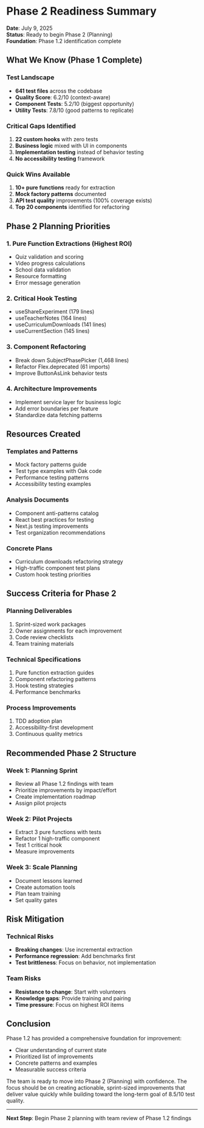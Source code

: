 # Phase 2 Readiness Summary

**Date**: July 9, 2025  
**Status**: Ready to begin Phase 2 (Planning)  
**Foundation**: Phase 1.2 identification complete

## What We Know (Phase 1 Complete)

### Test Landscape

- **641 test files** across the codebase
- **Quality Score**: 6.2/10 (context-aware)
- **Component Tests**: 5.2/10 (biggest opportunity)
- **Utility Tests**: 7.8/10 (good patterns to replicate)

### Critical Gaps Identified

1. **22 custom hooks** with zero tests
2. **Business logic** mixed with UI in components
3. **Implementation testing** instead of behavior testing
4. **No accessibility testing** framework

### Quick Wins Available

1. **10+ pure functions** ready for extraction
2. **Mock factory patterns** documented
3. **API test quality** improvements (100% coverage exists)
4. **Top 20 components** identified for refactoring

## Phase 2 Planning Priorities

### 1. Pure Function Extractions (Highest ROI)

- Quiz validation and scoring
- Video progress calculations  
- School data validation
- Resource formatting
- Error message generation

### 2. Critical Hook Testing

- useShareExperiment (179 lines)
- useTeacherNotes (164 lines)
- useCurriculumDownloads (141 lines)
- useCurrentSection (145 lines)

### 3. Component Refactoring

- Break down SubjectPhasePicker (1,468 lines)
- Refactor Flex.deprecated (61 imports)
- Improve ButtonAsLink behavior tests

### 4. Architecture Improvements

- Implement service layer for business logic
- Add error boundaries per feature
- Standardize data fetching patterns

## Resources Created

### Templates and Patterns

- Mock factory patterns guide
- Test type examples with Oak code
- Performance testing patterns
- Accessibility testing examples

### Analysis Documents

- Component anti-patterns catalog
- React best practices for testing
- Next.js testing improvements
- Test organization recommendations

### Concrete Plans

- Curriculum downloads refactoring strategy
- High-traffic component test plans
- Custom hook testing priorities

## Success Criteria for Phase 2

### Planning Deliverables

1. Sprint-sized work packages
2. Owner assignments for each improvement
3. Code review checklists
4. Team training materials

### Technical Specifications

1. Pure function extraction guides
2. Component refactoring patterns
3. Hook testing strategies
4. Performance benchmarks

### Process Improvements

1. TDD adoption plan
2. Accessibility-first development
3. Continuous quality metrics

## Recommended Phase 2 Structure

### Week 1: Planning Sprint

- Review all Phase 1.2 findings with team
- Prioritize improvements by impact/effort
- Create implementation roadmap
- Assign pilot projects

### Week 2: Pilot Projects

- Extract 3 pure functions with tests
- Refactor 1 high-traffic component
- Test 1 critical hook
- Measure improvements

### Week 3: Scale Planning

- Document lessons learned
- Create automation tools
- Plan team training
- Set quality gates

## Risk Mitigation

### Technical Risks

- **Breaking changes**: Use incremental extraction
- **Performance regression**: Add benchmarks first
- **Test brittleness**: Focus on behavior, not implementation

### Team Risks

- **Resistance to change**: Start with volunteers
- **Knowledge gaps**: Provide training and pairing
- **Time pressure**: Focus on highest ROI items

## Conclusion

Phase 1.2 has provided a comprehensive foundation for improvement:

- Clear understanding of current state
- Prioritized list of improvements
- Concrete patterns and examples
- Measurable success criteria

The team is ready to move into Phase 2 (Planning) with confidence. The focus should be on creating actionable, sprint-sized improvements that deliver value quickly while building toward the long-term goal of 8.5/10 test quality.

---

**Next Step**: Begin Phase 2 planning with team review of Phase 1.2 findings

